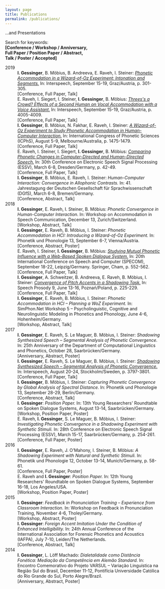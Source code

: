 ```yaml
---
layout: page
title: Publications
permalink: /publications/
---
```


...and Presentations

Search for keywords:<br> 
<strong>[Conference / Workshop / Anniversary,<br>
Full Paper / Position Paper / Abstract,<br> 
Talk / Poster / Accepted]</strong>

<dl>
  <dt>2019</dt>	
  <dd><strong>I. Gessinger</strong>, B. Möbius, B. Andreeva, E. Raveh, I. Steiner: <a href="https://www.isca-speech.org/archive/Interspeech_2019/pdfs/2445.pdf" target="_blank" rel="noopener"><em>Phonetic Accommodation in a Wizard-of-Oz Experiment: Intonation and Segments.</em></a> In: Interspeech, September 15-19, Graz/Austria, p. 301-305.<br> [Conference, Full Paper, Talk]</dd>
  
  <dd>E. Raveh, I. Siegert, I. Steiner, <strong>I. Gessinger</strong>, B. Möbius: <a href="https://www.isca-speech.org/archive/Interspeech_2019/pdfs/1825.pdf" target="_blank" rel="noopener"><em>Threes's a Crowd? Effects of a Second Human on Vocal Accommodation with a Voice Assistant.</em></a> In: Interspeech, September 15-19, Graz/Austria, p. 4005-4009.<br> [Conference, Full Paper, Talk]</dd>
    
  <dd><strong>I. Gessinger</strong>, B. Möbius, N. Fakhar, E. Raveh, I. Steiner: <a href="https://assta.org/proceedings/ICPhS2019/papers/ICPhS_1524.pdf" target="_blank" rel="noopener"><em>A Wizard-of-Oz Experiment to Study Phonetic Accommodation in Human-Computer Interaction.</em></a> In: International Congress of Phonetic Sciences (ICPhS), August 5-9, Melbourne/Australia, p. 1475-1479.<br> [Conference, Full Paper, Talk]</dd>

<dd>E. Raveh, I. Steiner, I. Siegert, <strong>I. Gessinger</strong>, B. Möbius: <a href="http://www.essv.de/paper.php?id=60" target="_blank" rel="noopener"><em>Comparing Phonetic Changes in Computer-Directed and Human-Directed Speech.</em></a> In: 30th Conference on Electronic Speech Signal Processing (ESSV), March 6-8, Dresden/Germany, p. 42-49.<br> [Conference, Full Paper, Talk]</dd>

<dd><strong>I. Gessinger</strong>, B. Möbius, E. Raveh, I. Steiner: <em>Human-Computer Interaction: Convergence in Allophonic Contrasts.</em> In: 41. Jahrestagung der Deutschen Gesellschaft für Sprachwissenschaft (DGfS), March 6-8, Bremen/Germany.<br> [Conference, Abstract, Talk]</dd>
  
  <dt>2018</dt>	
   <dd><strong>I. Gessinger</strong>, E. Raveh, I. Steiner, B. Möbius: <em>Phonetic Convergence in Human-Computer Interaction.</em> In: Workshop on Accommodation in Speech Communication, December 13, Zurich/Switzerland.<br> [Workshop, Abstract, Talk]</dd>

<dd><strong>I. Gessinger</strong>, E. Raveh, B. Möbius, I. Steiner: <em>Phonetic Accommodation in HCI:
Introducing a Wizard-of-Oz Experiment.</em> In: Phonetik und Phonologie 13, September 6-7, Vienna/Austria.<br> [Conference, Abstract, Poster]</dd>

<dd>E. Raveh, I. Steiner, <strong>I. Gessinger</strong>, B. Möbius: <a href="https://arxiv.org/pdf/1809.04945.pdf" target="_blank" rel="noopener"><em>Studying Mutual Phonetic Influence with a Web-Based Spoken Dialogue System.</em></a> In: 20th International Conference on Speech and Computer (SPECOM), September 18-22, Leipzig/Germany. Springer, Cham, p. 552-562.<br> [Conference, Full Paper, Talk]</dd>

<dd><strong>I. Gessinger</strong>, A. Schweitzer, B. Andreeva, E. Raveh, B. Möbius, I. Steiner: <a href="https://www.isca-speech.org/archive/SpeechProsody_2018/pdfs/160.pdf" target="_blank" rel="noopener"><em>Convergence of Pitch Accents in a Shadowing Task.</em></a> In: Speech Prosody 9, June 13-16, Poznań/Poland, p. 225-229.<br> [Conference, Full Paper, Talk]</dd>
 
 <dd><strong>I. Gessinger</strong>, E. Raveh, B. Möbius, I. Steiner: <em>Phonetic Accommodation in HCI – Planning a WoZ Experiment.</em> In: SimPhon.Net Workshop 5 – Psycholinguistic, Cognitive and Neurolinguistic Modeling in Phonetics and Phonology, June 4-6, Hohenheim/Germany.<br> [Workshop, Abstract, Talk]</dd>
  
  <dt>2017</dt>	
   <dd><strong>I. Gessinger</strong>, E. Raveh, S. Le Maguer, B. Möbius, I. Steiner: <em>Shadowing Synthesized Speech – Segmental Analysis of Phonetic Convergence.</em> In: 25th Anniversary of the Department of Computational Linguistics and Phonetics, October 28, Saarbrücken/Germany.<br> [Anniversary, Abstract, Poster]</dd>

<dd><strong>I. Gessinger</strong>, E. Raveh, S. Le Maguer, B. Möbius, I. Steiner: <a href="https://www.isca-speech.org/archive/Interspeech_2017/pdfs/1433.PDF" target="_blank" rel="noopener"><em>Shadowing Synthesized Speech – Segmental Analysis of Phonetic Convergence.</em></a> In: Interspeech, August 20-24, Stockholm/Sweden, p. 3797-3801.<br> [Conference, Full Paper, Talk]</dd>

<dd><strong>I. Gessinger</strong>, B. Möbius, I. Steiner: <em>Capturing Phonetic Convergence by Global Analysis of Spectral Distance.</em> In: Phonetik und Phonologie 13, September 28-29, Berlin/Germany.<br> [Conference, Abstract, Talk]</dd>
 
 <dd><strong>I. Gessinger</strong>: <em>Position Paper.</em> In: 13th Young Researchers' Roundtable on Spoken Dialogue Systems, August 13-14, Saarbrücken/Germany.<br> [Workshop, Position Paper, Poster]</dd>
 
 <dd>E. Raveh, <strong>I. Gessinger</strong>, S. Le Maguer, B. Möbius, I. Steiner: <em>Investigating Phonetic Convergence in a Shadowing Experiment with Synthetic Stimuli.</em> In: 28th Conference on Electronic Speech Signal Processing (ESSV), March 15-17, Saarbrücken/Germany, p. 254-261.<br> [Conference, Full Paper, Poster]</dd>

  <dt>2016</dt>	
    <dd><strong>I. Gessinger</strong>, E. Raveh, J. O’Mahony, I. Steiner, B. Möbius: <em>A Shadowing Experiment with Natural and Synthetic Stimuli.</em> In: Phonetik und Phonologie 12, October 13-14, Munich/Germany, p. 58-61.<br> [Conference, Full Paper, Poster]</dd>

<dd>E. Raveh and <strong>I. Gessinger</strong>: <em>Position Paper.</em> In: 12th Young Researchers' Roundtable on Spoken Dialogue Systems, September 16-18, Los Angeles/USA.<br> [Workshop, Position Paper, Poster]</dd>

  <dt>2015</dt> 
     <dd><strong>I. Gessinger</strong>: <em>Feedback in Pronunciation Training – Experience from Classroom Interaction.</em> In: Workshop on Feedback in Pronunciation Training, November 4-6, Tholey/Germany.<br> [Workshop, Abstract, Poster]</dd>
    <dd><strong>I. Gessinger</strong>: <em>Foreign Accent Imitation Under the Condition of Enhanced Intelligibility.</em> In: 24th Annual Conference of the International Association for Forensic Phonetics and Acoustics (IAFPA), July 7-10, Leiden/The Netherlands.<br> [Conference, Abstract, Talk]</dd>

  <dt>2014</dt> 
     <dd><strong>I. Gessinger</strong>, L. Löff Machado: <em>Dialetalidade como Dist&acirc;ncia Fon&eacute;tica: Media&ccedil;&atilde;o da Compet&ecirc;ncia em Alem&atilde;o Standard.</em> In: Encontro Comemorativo do Projeto VARSUL – Varia&ccedil;&atilde;o Linguística na Regi&atilde;o Sul do Brasil, December 11-12, Pontif&iacute;cia Universidade Cat&oacute;lica do Rio Grande do Sul, Porto Alegre/Brazil.<br> [Anniversary, Abstract, Poster]</dd>
</dl>


